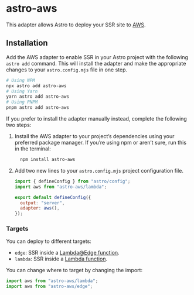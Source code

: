 # astro-aws

This adapter allows Astro to deploy your SSR site to [AWS](https://aws.amazon.com/).

## Installation

Add the AWS adapter to enable SSR in your Astro project with the following `astro add` command. This will install the adapter and make the appropriate changes to your `astro.config.mjs` file in one step.

```sh
# Using NPM
npx astro add astro-aws
# Using Yarn
yarn astro add astro-aws
# Using PNPM
pnpm astro add astro-aws
```

If you prefer to install the adapter manually instead, complete the following two steps:

1. Install the AWS adapter to your project’s dependencies using your preferred package manager. If you’re using npm or aren’t sure, run this in the terminal:

   ```bash
     npm install astro-aws
   ```

1. Add two new lines to your `astro.config.mjs` project configuration file.

   ```js title="astro.config.mjs" ins={2, 5-6}
   import { defineConfig } from "astro/config";
   import aws from "astro-aws/lambda";

   export default defineConfig({
     output: "server",
     adapter: aws(),
   });
   ```

### Targets

You can deploy to different targets:

- `edge`: SSR inside a [Lambda@Edge function](https://aws.amazon.com/lambda/).
- `lambda`: SSR inside a [Lambda function](https://aws.amazon.com/lambda/edge/).

You can change where to target by changing the import:

```js
import aws from "astro-aws/lambda";
import aws from "astro-aws/edge";
```
